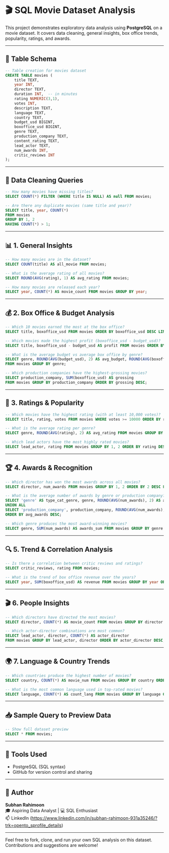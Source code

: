 
# 🎬 SQL Movie Dataset Analysis

This project demonstrates exploratory data analysis using **PostgreSQL** on a movie dataset. It covers data cleaning, general insights, box office trends, popularity, ratings, and awards.

---

## 🧱 Table Schema

```sql
-- Table creation for movies dataset
CREATE TABLE movies (
    title TEXT,
    year INT,
    director TEXT,
    duration INT,  -- in minutes
    rating NUMERIC(3,1),
    votes INT,
    description TEXT,
    language TEXT,
    country TEXT,
    budget_usd BIGINT,
    boxoffice_usd BIGINT,
    genre TEXT,
    production_company TEXT,
    content_rating TEXT,
    lead_actor TEXT,
    num_awards INT,
    critic_reviews INT
);
```

---

## 🧹 Data Cleaning Queries

```sql
-- How many movies have missing titles?
SELECT COUNT(*) FILTER (WHERE title IS NULL) AS null FROM movies;

-- Are there any duplicate movies (same title and year)?
SELECT title, year, COUNT(*) 
FROM movies
GROUP BY 1, 2
HAVING COUNT(*) > 1;
```

---

## 📊 1. General Insights

```sql
-- How many movies are in the dataset?
SELECT COUNT(title) AS all_movie FROM movies;

-- What is the average rating of all movies?
SELECT ROUND(AVG(rating), 1) AS avg_rating FROM movies;

-- How many movies are released each year?
SELECT year, COUNT(*) AS movie_count FROM movies GROUP BY year;
```

---

## 💰 2. Box Office & Budget Analysis

```sql
-- Which 10 movies earned the most at the box office?
SELECT title, boxoffice_usd FROM movies ORDER BY boxoffice_usd DESC LIMIT 10;

-- Which movies made the highest profit (boxoffice_usd - budget_usd)?
SELECT title, boxoffice_usd - budget_usd AS profit FROM movies ORDER BY profit DESC LIMIT 1;

-- What is the average budget vs average box office by genre?
SELECT genre, ROUND(AVG(budget_usd), 2) AS avg_budget, ROUND(AVG(boxoffice_usd), 2) AS boxoffice
FROM movies GROUP BY genre;

-- Which production companies have the highest-grossing movies?
SELECT production_company, SUM(boxoffice_usd) AS grossing
FROM movies GROUP BY production_company ORDER BY grossing DESC;
```

---

## 🌟 3. Ratings & Popularity

```sql
-- Which movies have the highest rating (with at least 10,000 votes)?
SELECT title, rating, votes FROM movies WHERE votes >= 10000 ORDER BY rating DESC;

-- What is the average rating per genre?
SELECT genre, ROUND(AVG(rating), 2) AS avg_rating FROM movies GROUP BY genre ORDER BY avg_rating;

-- Which lead actors have the most highly rated movies?
SELECT lead_actor, rating FROM movies GROUP BY 1, 2 ORDER BY rating DESC;
```

---

## 🏆 4. Awards & Recognition

```sql
-- Which director has won the most awards across all movies?
SELECT director, num_awards FROM movies GROUP BY 1, 2 ORDER BY 2 DESC LIMIT 1;

-- What is the average number of awards by genre or production company?
SELECT 'genre' AS type_cat_genre, genre, ROUND(AVG(num_awards), 2) AS avg_awards FROM movies GROUP BY genre
UNION ALL
SELECT 'production_company', production_company, ROUND(AVG(num_awards), 2) FROM movies GROUP BY production_company
ORDER BY avg_awards DESC;

-- Which genre produces the most award-winning movies?
SELECT genre, SUM(num_awards) AS awards_sum FROM movies GROUP BY genre ORDER BY awards_sum DESC;
```

---

## 🔍 5. Trend & Correlation Analysis

```sql
-- Is there a correlation between critic reviews and ratings?
SELECT critic_reviews, rating FROM movies;

-- What is the trend of box office revenue over the years?
SELECT year, SUM(boxoffice_usd) AS revenue FROM movies GROUP BY year ORDER BY year;
```

---

## 🎬 6. People Insights

```sql
-- Which directors have directed the most movies?
SELECT director, COUNT(*) AS movie_count FROM movies GROUP BY director ORDER BY movie_count DESC;

-- Which actor-director combinations are most common?
SELECT lead_actor, director, COUNT(*) AS actor_director
FROM movies GROUP BY lead_actor, director ORDER BY actor_director DESC;
```

---

## 🌍 7. Language & Country Trends

```sql
-- Which countries produce the highest number of movies?
SELECT country, COUNT(*) AS movie_num FROM movies GROUP BY country ORDER BY movie_num DESC;

-- What is the most common language used in top-rated movies?
SELECT language, COUNT(*) AS count_lang FROM movies GROUP BY language ORDER BY count_lang DESC;
```

---

## 📥 Sample Query to Preview Data

```sql
-- Show full dataset preview
SELECT * FROM movies;
```

---

## 📌 Tools Used

- PostgreSQL (SQL syntax)
- GitHub for version control and sharing


---

## 📢 Author

**Subhan Rahimoon**  
🎓 Aspiring Data Analyst | 💻 SQL Enthusiast  
📫 LinkedIn (https://www.linkedin.com/in/subhan-rahimoon-931a35246/?trk=opento_sprofile_details)

---

Feel free to fork, clone, and run your own SQL analysis on this dataset. Contributions and suggestions are welcome!
